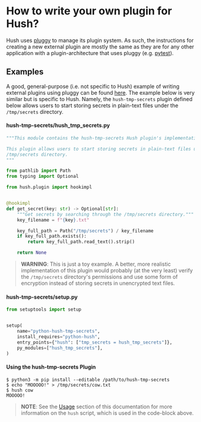 # How to write your own plugin for Hush?

Hush uses [pluggy][1] to manage its plugin system. As such, the instructions
for creating a new external plugin are mostly the same as they are for any
other application with a plugin-architecture that uses pluggy (e.g.
[pytest][2]).

## Examples

A good, general-purpose (i.e. not specific to Hush) example of writing external
plugins using pluggy can be found [here][3]. The example below is very similar
but is specific to Hush. Namely, the `hush-tmp-secrets` plugin defined below
allows users to start storing secrets in plain-text files under the
`/tmp/secrets` directory.

#### hush-tmp-secrets/hush\_tmp\_secrets.py

```python
"""This module contains the hush-tmp-secrets Hush plugin's implementation.

This plugin allows users to start storing secrets in plain-text files under the
/tmp/secrets directory.
"""

from pathlib import Path
from typing import Optional

from hush.plugin import hookimpl


@hookimpl
def get_secret(key: str) -> Optional[str]:
    """Get secrets by searching through the /tmp/secrets directory."""
    key_filename = f"{key}.txt"

    key_full_path = Path("/tmp/secrets") / key_filename
    if key_full_path.exists():
        return key_full_path.read_text().strip()

    return None
```

> **WARNING**: This is just a toy example. A better, more realistic
> implementation of this plugin would probably (at the very least) verify the
> `/tmp/secrets` directory's permissions and use some form of encryption
> instead of storing secrets in unencrypted text files.

#### hush-tmp-secrets/setup.py

```python
from setuptools import setup


setup(
    name="python-hush-tmp-secrets",
    install_requires="python-hush",
    entry_points={"hush": ["tmp_secrets = hush_tmp_secrets"]},
    py_modules=["hush_tmp_secrets"],
)
```

#### Using the hush-tmp-secrets Plugin

```console
$ python3 -m pip install --editable /path/to/hush-tmp-secrets
$ echo "MOOOOO!" > /tmp/secrets/cow.txt
$ hush cow
MOOOOO!
```

> **NOTE**: See the [Usage][4] section of this documentation for more
> information on the `hush` script, which is used in the code-block above.


[1]: https://pluggy.readthedocs.io/en/stable/
[2]: https://github.com/pytest-dev/pytest
[3]: https://pluggy.readthedocs.io/en/stable/#the-plugin
[4]: https://hush.readthedocs.io/en/latest/usage.html
